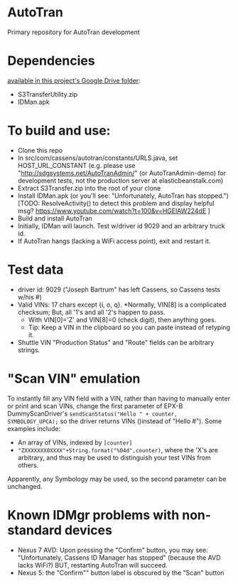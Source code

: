 AutoTran
========

Primary repository for AutoTran development

# Dependencies
[available in this project's Google Drive folder](https://drive.google.com/open?id=0BwZYwDmM29HDfmV3RFduTEJlcWJwMEFaMWFtRmcyTjVpSVBUclBzZ0N0NTZxRjY0ejNyUGc):
* S3TransferUtility.zip
* IDMan.apk

# To build and use:
* Clone this repo
* In src/com/cassens/autotran/constants/URLS.java, set HOST_URL_CONSTANT
 (e.g. please use "http://sdgsystems.net/AutoTranAdmin/" (or AutoTranAdmin-demo)
 for development tests, not the production server at elasticbeanstalk.com)
* Extract S3Transfer.zip into the root of your clone
* Install IDMan.apk (or you'll see: "Unfortunately, AutoTran has stopped.")
    [TODO: ResolveActivity() to detect this problem and display helpful msg?
        https://www.youtube.com/watch?t=100&v=HGElAW224dE
    ]
* Build and install AutoTran
* Initially, IDMan will launch. Test w/driver id 9029 and an arbitrary truck id.
* If AutoTran hangs (lacking a WiFi access point), exit and restart it.

# Test data
* driver id: 9029 ("Joseph Bartrum" has left Cassens, so Cassens tests w/his #)
* Valid VINs: 17 chars except {i, o, q}.
  *Normally, VIN[8] is a complicated checksum;
        But, all '1's and all '2's happen to pass.
  * With VIN[0]='Z' and VIN[8]=0 (check digit), then anything goes.
  * Tip: Keep a VIN in the clipboard so you can paste instead of retyping it.
* Shuttle VIN "Production Status" and "Route" fields can be arbitrary strings.

# "Scan VIN" emulation
To instantly fill any VIN field with a VIN, rather than having to manually enter
or print and scan VINs, change the first parameter of EPX-B DummyScanDriver's
<code>sendScanStatus("Hello " + counter, SYMBOLOGY_UPCA);</code>
so the driver returns VINs ()instead of "Hello #"). Some examples include:

* An array of VINs, indexed by <code>[counter]</code>
* <code>"ZXXXXXXX0XXXX"+String.format("%04d",counter)</code>, where the 'X's
are arbitrary, and thus may be used to distinguish your test VINs from others.

Apparently, any Symbology may be used, so the second parameter can be unchanged.

# Known IDMgr problems with non-standard devices
* Nexus 7 AVD: Upon pressing the "Confirm" button, you may see:
"Unfortunately, Cassens ID Manager has stopped" (because the AVD lacks WiFi?)
BUT, restarting AutoTran will succeed.
* Nexus 5: the "Confirm"" button label is obscured by the "Scan" button
